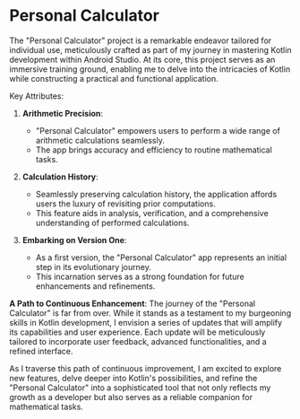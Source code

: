 # Personal Calculator
The "Personal Calculator" project is a remarkable endeavor tailored for individual use, meticulously crafted as part of my journey in mastering Kotlin development within Android Studio. At its core, this project serves as an immersive training ground, enabling me to delve into the intricacies of Kotlin while constructing a practical and functional application.

Key Attributes:

1. **Arithmetic Precision**:
   - "Personal Calculator" empowers users to perform a wide range of arithmetic calculations seamlessly.
   - The app brings accuracy and efficiency to routine mathematical tasks.

2. **Calculation History**:
   - Seamlessly preserving calculation history, the application affords users the luxury of revisiting prior computations.
   - This feature aids in analysis, verification, and a comprehensive understanding of performed calculations.

3. **Embarking on Version One**:
   - As a first version, the "Personal Calculator" app represents an initial step in its evolutionary journey.
   - This incarnation serves as a strong foundation for future enhancements and refinements.

**A Path to Continuous Enhancement**:
The journey of the "Personal Calculator" is far from over. While it stands as a testament to my burgeoning skills in Kotlin development, I envision a series of updates that will amplify its capabilities and user experience. Each update will be meticulously tailored to incorporate user feedback, advanced functionalities, and a refined interface.

As I traverse this path of continuous improvement, I am excited to explore new features, delve deeper into Kotlin's possibilities, and refine the "Personal Calculator" into a sophisticated tool that not only reflects my growth as a developer but also serves as a reliable companion for mathematical tasks.
